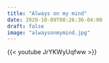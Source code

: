```yaml
---
title: "Always on my mind"
date: 2020-10-09T00:26:36-04:00
draft: false
image: "alwaysonmymind.jpg"
---
```


{{< youtube JrYKWyUqfww >}}

